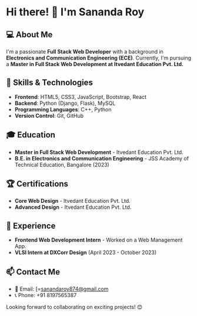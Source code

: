 # Hi there! 👋 I'm Sananda Roy

## 💻 About Me
I'm a passionate **Full Stack Web Developer** with a background in **Electronics and Communication Engineering (ECE)**. Currently, I'm pursuing a **Master in Full Stack Web Development at Itvedant Education Pvt. Ltd.**

## 🚀 Skills & Technologies
- **Frontend**: HTML5, CSS3, JavaScript, Bootstrap, React
- **Backend**: Python (Django, Flask), MySQL
- **Programming Languages**: C++, Python
- **Version Control**: Git, GitHub

## 🎓 Education
- **Master in Full Stack Web Development** - Itvedant Education Pvt. Ltd.
- **B.E. in Electronics and Communication Engineering** - JSS Academy of Technical Education, Bangalore (2023)

## 🏆 Certifications
- **Core Web Design** - Itvedant Education Pvt. Ltd.
- **Advanced Design** - Itvedant Education Pvt. Ltd.

## 💼 Experience
- **Frontend Web Development Intern** - Worked on a Web Management App.
- **VLSI Intern at DXCorr Design** (April 2023 - October 2023)

## 📫 Contact Me
- 📧 Email: [=sanandaroy874@gmail.com
- 📞 Phone: +91 8197565387

Looking forward to collaborating on exciting projects! 😊


<!---
sana0704/sana0704 is a ✨ special ✨ repository because its `README.md` (this file) appears on your GitHub profile.
You can click the Preview link to take a look at your changes.
--->
